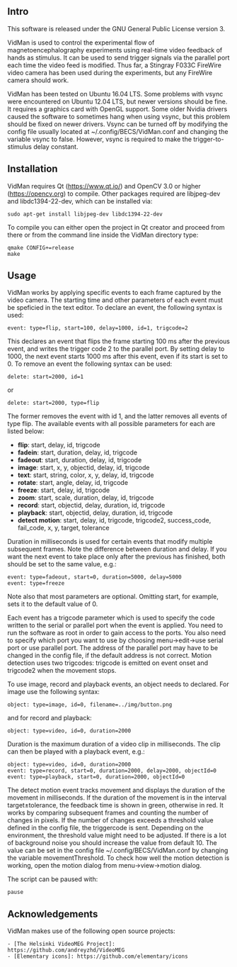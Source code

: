 ## Intro

This software is released under the GNU General Public License version 3. 

VidMan is used to control the experimental flow of magnetoencephalography
experiments using real-time video feedback of hands as stimulus. It can be used
to send trigger signals via the parallel port each time the video feed is
modified. Thus far, a Stingray F033C FireWire video camera has been used during
the experiments, but any FireWire camera should work.

VidMan has been tested on Ubuntu 16.04 LTS. Some problems with vsync were
encountered on Ubuntu 12.04 LTS, but newer versions should be fine. It requires
a graphics card with OpenGL support. Some older Nvidia drivers caused the
software to sometimes hang when using vsync, but this problem should be fixed
on newer drivers. Vsync can be turned off by modifying the config file usually
located at ~/.config/BECS/VidMan.conf and changing the variable vsync to false.
However, vsync is required to make the trigger-to-stimulus delay constant.

## Installation

VidMan requires Qt (https://www.qt.io/) and OpenCV 3.0 or higher
(https://opencv.org) to compile. Other packages required are libjpeg-dev and
libdc1394-22-dev, which can be installed via:

	sudo apt-get install libjpeg-dev libdc1394-22-dev 

To compile you can either open the project in Qt creator and proceed from there
or from the command line inside the VidMan directory type:

	qmake CONFIG+=release
	make

## Usage

VidMan works by applying specific events to each frame captured by the video
camera. The starting time and other parameters of each event must be speficied
in the text editor. To declare an event, the following syntax is used:

	event: type=flip, start=100, delay=1000, id=1, trigcode=2

This declares an event that flips the frame starting 100 ms after the previous
event, and writes the trigger code 2 to the parallel port. By setting delay to
1000, the next event starts 1000 ms after this event, even if its start is set
to 0. To remove an event the following syntax can be used:

    delete: start=2000, id=1

or

    delete: start=2000, type=flip

The former removes the event with id 1, and the latter removes all events of
type flip. The available events with all possible parameters for each are
listed below:

* **flip**: start, delay, id, trigcode
* **fadein**: start, duration, delay, id, trigcode
* **fadeout**: start, duration, delay, id, trigcode
* **image**: start, x, y, objectid, delay, id, trigcode
* **text**: start, string, color, x, y, delay, id, trigcode
* **rotate**: start, angle, delay, id, trigcode
* **freeze**: start, delay, id, trigcode
* **zoom**: start, scale, duration, delay, id, trigcode
* **record**: start, objectid, delay, duration, id, trigcode
* **playback**: start, objectid, delay, duration, id, trigcode
* **detect motion**: start, delay, id, trigcode, trigcode2, success_code, fail_code, x, y, target, tolerance

Duration in milliseconds is used for certain events that modify multiple
subsequent frames. Note the difference between duration and delay. If you want
the next event to take place only after the previous has finished, both should
be set to the same value, e.g.:

    event: type=fadeout, start=0, duration=5000, delay=5000
    event: type=freeze

Note also that most parameters are optional. Omitting start, for example, sets
it to the default value of 0. 

Each event has a trigcode parameter which is used to specify the code written
to the serial or parallel port when the event is applied. You need to run the
software as root in order to gain access to the ports. You also need to specify
which port you want to use by choosing menu->edit->use serial port or use
parallel port. The address of the parallel port may have to be changed in the
config file, if the default address is not correct. Motion detection uses two
trigcodes: trigcode is emitted on event onset and trigcode2 when the movement
stops.

To use image, record and playback events, an object needs to declared. For
image use the following syntax:

	object: type=image, id=0, filename=../img/button.png

and for record and playback:

	object: type=video, id=0, duration=2000 

Duration is the maximum duration of a video clip in milliseconds. The clip can
then be played with a playback event, e.g.:

	object: type=video, id=0, duration=2000 
	event: type=record, start=0, duration=2000, delay=2000, objectId=0 
	event: type=playback, start=0, duration=2000, objectId=0

The detect motion event tracks movement and displays the duration of the
movement in milliseconds. If the duration of the movement is in the interval
target±tolerance, the feedback time is shown in green, otherwise in red. It
works by comparing subsequent frames and counting the number of changes in
pixels. If the number of changes exceeds a threshold value defined in the
config file, the triggercode is sent. Depending on the environment, the
threshold value might need to be adjusted. If there is a lot of background
noise you should increase the value from default 10. The value can be set in
the config file ~/.config/BECS/VidMan.conf by changing the variable
movementThreshold. To check how well the motion detection is working, open the
motion dialog from menu->view->motion dialog.

The script can be paused with:

	pause

## Acknowledgements

VidMan makes use of the following open source projects:

	- [The Helsinki VideoMEG Project]: https://github.com/andreyzhd/VideoMEG
	- [Elementary icons]: https://github.com/elementary/icons
